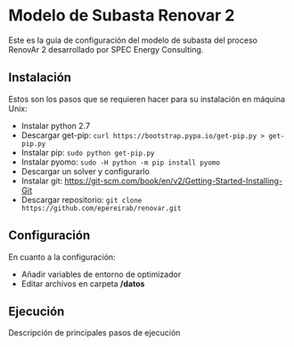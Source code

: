 # Modelo de Subasta Renovar 2
Este es la guia de configuración del modelo de subasta del proceso RenovAr 2 desarrollado por SPEC Energy Consulting.

## Instalación
Estos son los pasos que se requieren hacer para su instalación en máquina Unix:
- Instalar python 2.7
- Descargar get-pip: `curl https://bootstrap.pypa.io/get-pip.py > get-pip.py`
- Instalar pip: `sudo python get-pip.py` 
- Instalar pyomo: `sudo -H python -m pip install pyomo`
- Descargar un solver y configurarlo
- Instalar git: https://git-scm.com/book/en/v2/Getting-Started-Installing-Git
- Descargar repositorio: `git clone https://github.com/epereirab/renovar.git`

## Configuración
En cuanto a la configuración:
- Añadir variables de entorno de optimizador
- Editar archivos en carpeta <b>/datos</b>

## Ejecución
Descripción de principales pasos de ejecución
